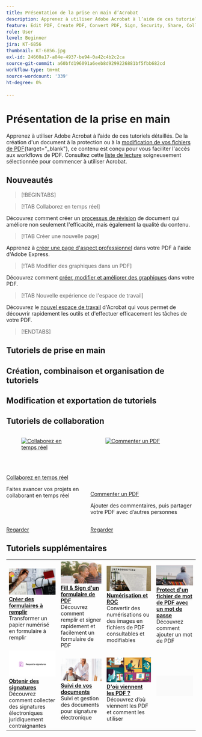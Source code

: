 ```yaml
---
title: Présentation de la prise en main d’Acrobat
description: Apprenez à utiliser Adobe Acrobat à l’aide de ces tutoriels détaillés de 1 à 2 minutes
feature: Edit PDF, Create PDF, Convert PDF, Sign, Security, Share, Collaboration, Workspace
role: User
level: Beginner
jira: KT-6856
thumbnail: KT-6856.jpg
exl-id: 24660a17-a04e-4937-be94-0a42c4b2c2ca
source-git-commit: a60bfd196091a6eeb8d9299226881bf5fbb682cd
workflow-type: tm+mt
source-wordcount: '339'
ht-degree: 0%

---
```


# Présentation de la prise en main

Apprenez à utiliser Adobe Acrobat à l’aide de ces tutoriels détaillés. De la création d&#39;un document à la protection ou à la [modification de vos fichiers de PDF](https://www.adobe.com/fr/acrobat/online/pdf-editor.html){target="_blank"}, ce contenu est conçu pour vous faciliter l&#39;accès aux workflows de PDF. Consultez cette [liste de lecture](https://experienceleague.adobe.com/en/playlists/acrobat-get-started-business-users) soigneusement sélectionnée pour commencer à utiliser Acrobat.

## Nouveautés

>[!BEGINTABS]

>[!TAB Collaborez en temps réel]

Découvrez comment créer un [processus de révision](collaborate.md) de document qui améliore non seulement l&#39;efficacité, mais également la qualité du contenu.

>[!TAB Créer une nouvelle page]

Apprenez à [créer une page d&#39;aspect professionnel](add-custom-page.md) dans votre PDF à l&#39;aide d&#39;Adobe Express.

>[!TAB Modifier des graphiques dans un PDF]

Découvrez comment [créer, modifier et améliorer des graphiques](edit-graphics.md) dans votre PDF.

>[!TAB Nouvelle expérience de l&#39;espace de travail]

Découvrez le [nouvel espace de travail](new-workspace.md) d&#39;Acrobat qui vous permet de découvrir rapidement les outils et d&#39;effectuer efficacement les tâches de votre PDF.

>[!ENDTABS]

## Tutoriels de prise en main




## Création, combinaison et organisation de tutoriels



## Modification et exportation de tutoriels



## Tutoriels de collaboration

<!-- START CARDS HTML - DO NOT MODIFY BY HAND -->
<div class="columns">
    <div class="column is-half-tablet is-half-desktop is-one-third-widescreen" aria-label="Collaborate in real time">
        <div class="card" style="height: 100%; display: flex; flex-direction: column; height: 100%;">
            <div class="card-image">
                <figure class="image x-is-16by9">
                    <a href="https://experienceleague.adobe.com/en/docs/document-cloud-learn/acrobat-learning/getting-started/collaborate" title="Collaborez en temps réel" target="_blank" rel="referrer">
                        <img class="is-bordered-r-small" src="https://experienceleague.adobe.com/en/docs/document-cloud-learn/acrobat-learning/getting-started/media_1f5dd20f4df4fb7d2f5c80653268baf61e708a449.png?width=400&format=webply&optimize=medium" alt="Collaborez en temps réel"
                             style="width: 100%; aspect-ratio: 16 / 9; object-fit: cover; overflow: hidden; display: block; margin: auto;">
                    </a>
                </figure>
            </div>
            <div class="card-content is-padded-small" style="display: flex; flex-direction: column; flex-grow: 1; justify-content: space-between;">
                <div class="top-card-content">
                    <p class="headline is-size-6 has-text-weight-bold">
                        <a href="https://experienceleague.adobe.com/en/docs/document-cloud-learn/acrobat-learning/getting-started/collaborate" target="_blank" rel="referrer" title="Collaborez en temps réel">Collaborez en temps réel</a>
                    </p>
                    <p class="is-size-6">Faites avancer vos projets en collaborant en temps réel</p>
                </div>
                <a href="https://experienceleague.adobe.com/en/docs/document-cloud-learn/acrobat-learning/getting-started/collaborate" target="_blank" rel="referrer" class="spectrum-Button spectrum-Button--outline spectrum-Button--primary spectrum-Button--sizeM" style="align-self: flex-start; margin-top: 1rem;">
                    <span class="spectrum-Button-label has-no-wrap has-text-weight-bold">Regarder</span>
                </a>
            </div>
        </div>
    </div>
    <div class="column is-half-tablet is-half-desktop is-one-third-widescreen" aria-label="Comment on a PDF">
        <div class="card" style="height: 100%; display: flex; flex-direction: column; height: 100%;">
            <div class="card-image">
                <figure class="image x-is-16by9">
                    <a href="https://experienceleague.adobe.com/en/docs/document-cloud-learn/acrobat-learning/getting-started/comment-on-pdf-files" title="Commenter un PDF" target="_blank" rel="referrer">
                        <img class="is-bordered-r-small" src="https://experienceleague.adobe.com/en/docs/document-cloud-learn/acrobat-learning/getting-started/media_116d7c4b645e8d4c4e4645df9cb83a36501431471.png?width=400&format=webply&optimize=medium" alt="Commenter un PDF"
                             style="width: 100%; aspect-ratio: 16 / 9; object-fit: cover; overflow: hidden; display: block; margin: auto;">
                    </a>
                </figure>
            </div>
            <div class="card-content is-padded-small" style="display: flex; flex-direction: column; flex-grow: 1; justify-content: space-between;">
                <div class="top-card-content">
                    <p class="headline is-size-6 has-text-weight-bold">
                        <a href="https://experienceleague.adobe.com/en/docs/document-cloud-learn/acrobat-learning/getting-started/comment-on-pdf-files" target="_blank" rel="referrer" title="Commenter un PDF">Commenter un PDF</a>
                    </p>
                    <p class="is-size-6">Ajouter des commentaires, puis partager votre PDF avec d’autres personnes</p>
                </div>
                <a href="https://experienceleague.adobe.com/en/docs/document-cloud-learn/acrobat-learning/getting-started/comment-on-pdf-files" target="_blank" rel="referrer" class="spectrum-Button spectrum-Button--outline spectrum-Button--primary spectrum-Button--sizeM" style="align-self: flex-start; margin-top: 1rem;">
                    <span class="spectrum-Button-label has-no-wrap has-text-weight-bold">Regarder</span>
                </a>
            </div>
        </div>
    </div>
</div>
<!-- END CARDS HTML - DO NOT MODIFY BY HAND -->

## Tutoriels supplémentaires

<table style="table-layout:fixed">
<tr>
  <td>
    <a href="create-fillable-forms.md">
      <img alt="Création de formulaires à remplir" src="../assets/fillable-forms.png" />
    </a>
    <div>
      <a href="create-fillable-forms.md"><strong>Créer des formulaires à remplir</strong></a>
      </div>
      Transformer un papier numérisé en formulaire à remplir
      <br>
  </td>
  <td>
    <a href="fill-and-sign.md">
      <img alt="Fill &amp; Sign d’un formulaire de PDF" src="../assets/fill-sign.png" />
    </a>
    <div>
    <a href="fill-and-sign.md"><strong>Fill &amp; Sign d'un formulaire de PDF</strong></a>
    </div>
    Découvrez comment remplir et signer rapidement et facilement un formulaire de PDF
    <br>
  </td>
  <td>
    <a href="scan-and-ocr.md">
      <img alt="Numérisation et ROC" src="../assets/scan.png" />
    </a>
    <div>
    <a href="scan-and-ocr.md"><strong>Numérisation et ROC</strong></a>
    </div>
    Convertir des numérisations ou des images en fichiers de PDF consultables et modifiables
    <br>
  </td>
  <td>
    <a href="password-protect.md">
      <img alt="Protect d’un fichier de mot de PDF avec un mot de passe" src="../assets/protect.png" />
    </a>
    <div>
    <a href="password-protect.md"><strong>Protect d'un fichier de mot de PDF avec un mot de passe</strong></a>
    </div>
    Découvrez comment ajouter un mot de PDF
    <br>
  </td>
</tr>
<tr>
  <td>
    <a href="signatures.md">
      <img alt="Obtenir des signatures" src="../assets/signatures.png" />
    </a>
    <div>
    <a href="signatures.md"><strong>Obtenir des signatures</strong></a>
    </div>
    Découvrez comment collecter des signatures électroniques juridiquement contraignantes
    <br>
  </td>
  <td>
    <a href="track.md">
      <img alt="Suivi de vos documents" src="../assets/track.png" />
    </a>
    <div>
    <a href="track.md"><strong>Suivi de vos documents</strong></a>
    </div>
    Suivi et gestion des documents pour signature électronique
    <br>
  </td>
  <td>
      <a href="where-do-pdfs-come-from.md">
        <img alt="D&apos;où viennent les PDF ?" src="../assets/where-pdfs.png" />
      </a>
      <div>
      <a href="where-do-pdfs-come-from.md"><strong>D'où viennent les PDF ?</strong></a>
      </div>
      Découvrez d’où viennent les PDF et comment les utiliser
      <br>
  </td>
  <td>
   <img alt="Espaceur" src="../assets/Grayspacer.png" />
    <div>
    <br>
  </td>
</tr>
</table>
